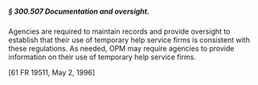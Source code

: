 ##### § 300.507 Documentation and oversight. #####

Agencies are required to maintain records and provide oversight to establish that their use of temporary help service firms is consistent with these regulations. As needed, OPM may require agencies to provide information on their use of temporary help service firms.

[61 FR 19511, May 2, 1996]